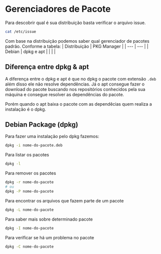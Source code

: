 # Gerenciadores de Pacote

Para descobrir qual é sua distribuição basta verificar o arquivo issue.
``` sh
cat /etc/issue
```

Com base na distribuição podemos saber qual gerenciador de pacotes padrão. Conforme a tabela:
| Distribuição | PKG Manager |
| --- | --- |
| Debian | dpkg e apt |
|  |  |

## Diferença entre dpkg & apt
A diferença entre o dpkg e apt é que no dpkg o pacote com extensão `.deb` além disso ele não resolve dependências. Já o apt consegue fazer o download do pacote buscando nos repositórios conhecidos pela sua máquina e consegue resolver as dependências do pacote.

Porém quando o apt baixa o pacote com as dependêcias quem realiza a instalação é o dpkg.

## Debian Package (dpkg)
Para fazer uma instalação pelo dpkg fazemos:
``` sh 
dpkg -i nome-do-pacote.deb
```

Para listar os pacotes
``` sh
dpkg -l
```

Para remover os pacotes
``` sh
dpkg -r nome-do-pacote
# ou
dpkg -P nome-do-pacote
```

Para encontrar os arquivos que fazem parte de um pacote
``` sh
dpkg -L nome-do-pacote
```

Para saber mais sobre determinado pacote 
``` sh
dpkg -I nome-do-pacote
```

Para verificar se há um problema no pacote
``` sh
dpkg -C nome-do-pacote
```
